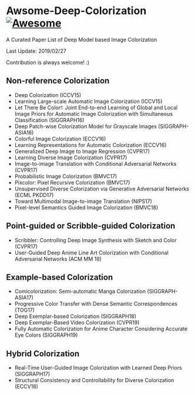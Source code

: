 # Awsome-Deep-Colorization [![Awesome](https://cdn.rawgit.com/sindresorhus/awesome/d7305f38d29fed78fa85652e3a63e154dd8e8829/media/badge.svg)](https://github.com/sindresorhus/awesome)
A Curated Paper List of Deep Model based Image Colorization

Last Update: 2019/02/27

Contribution is always welcome! :)

## Non-reference Colorization
- Deep Colorization (ICCV15)
- Learning Large-scale Automatic Image Colorization (ICCV15)
- Let There Be Color!: Joint End-to-end Learning of Global and Local Image Priors for Automatic Image Colorization with Simultaneous Classification (SIGGRAPH16)
- Deep Patch-wise Colorization Model for Grayscale Images (SIGGRAPH-ASIA16)
- Colorful Image Colorization (ECCV16)
- Learning Representations for Automatic Colorization (ECCV16)
- Generalized Deep Image to Image Regression (CVPR17)
- Learning Diverse Image Colorization (CVPR17)
- Image-to-image Translation with Conditional Adversarial Networks (CVPR17)
- Probabilistic Image Colorization (BMVC17)
- Pixcolor: Pixel Recursive Colorization (BMVC17)
- Unsupervised Diverse Colorization via Generative Adversarial Networks (ECML PKDD17)
- Toward Multimodal Image-to-image Translation (NIPS17)
- Pixel-level Semantics Guided Image Colorization (BMVC18)

## Point-guided or Scribble-guided Colorization
- Scribbler: Controlling Deep Image Synthesis with Sketch and Color (CVPR17)
- User-Guided Deep Anime Line Art Colorization with Conditional Adversarial Networks (ACM MM 18)

## Example-based Colorization
- Comicolorization: Semi-automatic Manga Colorization (SIGGRAPH-ASIA17)
- Progressive Color Transfer with Dense Semantic Correspondences (TOG17)
- Deep Exemplar-based Colorization (SIGGRAPH18)
- Deep Exemplar-Based Video Colorization (CVPR19)
- Fully Automatic Colorization for Anime Character Considering Accurate Eye Colors (SIGGRAPH19)

## Hybrid Colorization
- Real-Time User-Guided Image Colorization with Learned Deep Priors (SIGGRAPH17)
- Structural Consistency and Controllability for Diverse Colorization (ECCV18)
